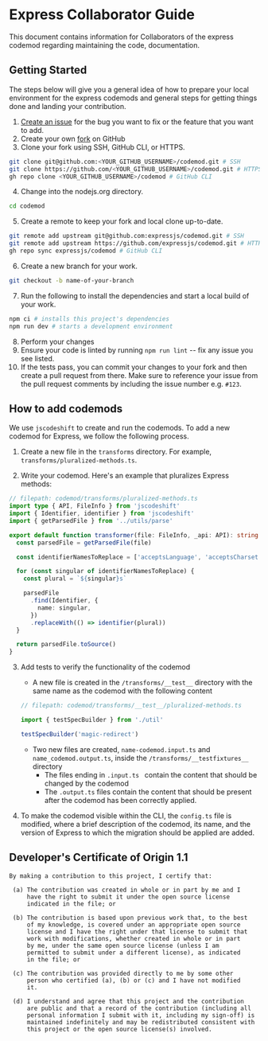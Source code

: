 # Express Collaborator Guide

This document contains information for Collaborators of the express codemod regarding maintaining the code, documentation.

## Getting Started

The steps below will give you a general idea of how to prepare your local environment for the express codemods and general steps for getting things done and landing your contribution.

1. [Create an issue](https://github.com/expressjs/codemod/issues/new) for the
   bug you want to fix or the feature that you want to add.
2. Create your own [fork](https://github.com/expressjs/codemod) on GitHub
3. Clone your fork using SSH, GitHub CLI, or HTTPS.
```sh
git clone git@github.com:<YOUR_GITHUB_USERNAME>/codemod.git # SSH
git clone https://github.com/<YOUR_GITHUB_USERNAME>/codemod.git # HTTPS
gh repo clone <YOUR_GITHUB_USERNAME>/codemod # GitHub CLI
```
4. Change into the nodejs.org directory.
```sh
cd codemod
```
5. Create a remote to keep your fork and local clone up-to-date.
```sh
git remote add upstream git@github.com:expressjs/codemod.git # SSH
git remote add upstream https://github.com/expressjs/codemod.git # HTTPS
gh repo sync expressjs/codemod # GitHub CLI
```
6. Create a new branch for your work.
```sh
git checkout -b name-of-your-branch
```
7. Run the following to install the dependencies and start a local build of your work.
```sh
npm ci # installs this project's dependencies
npm run dev # starts a development environment
```
8. Perform your changes
8. Ensure your code is linted by running `npm run lint` -- fix any issue you
   see listed.
9. If the tests pass, you can commit your changes to your fork and then create
   a pull request from there. Make sure to reference your issue from the pull
   request comments by including the issue number e.g. `#123`.

## How to add codemods

We use `jscodeshift` to create and run the codemods. To add a new codemod for Express, we follow the following process.

1. Create a new file in the `transforms` directory. For example, `transforms/pluralized-methods.ts`.

2. Write your codemod. Here's an example that pluralizes Express methods:

```typescript
// filepath: codemod/transforms/pluralized-methods.ts
import type { API, FileInfo } from 'jscodeshift'
import { Identifier, identifier } from 'jscodeshift'
import { getParsedFile } from '../utils/parse'

export default function transformer(file: FileInfo, _api: API): string {
  const parsedFile = getParsedFile(file)

  const identifierNamesToReplace = ['acceptsLanguage', 'acceptsCharset', 'acceptsEncoding']

  for (const singular of identifierNamesToReplace) {
    const plural = `${singular}s`

    parsedFile
      .find(Identifier, {
        name: singular,
      })
      .replaceWith(() => identifier(plural))
  }

  return parsedFile.toSource()
}
```

3. Add tests to verify the functionality of the codemod
    - A new file is created in the `/transforms/__test__` directory with the same name as the codemod with the following content
    ```ts
    // filepath: codemod/transforms/__test__/pluralized-methods.ts

    import { testSpecBuilder } from './util'

    testSpecBuilder('magic-redirect')
    ```
    - Two new files are created, `name-codemod.input.ts` and `name_codemod.output.ts`, inside the `/transforms/__testfixtures__` directory
        - The files ending in `.input.ts ` contain the content that should be changed by the codemod
        - The `.output.ts` files contain the content that should be present after the codemod has been correctly applied.

4. To make the codemod visible within the CLI, the `config.ts` file is modified, where a brief description of the codemod, its name, and the version of Express to which the migration should be applied are added.

## Developer's Certificate of Origin 1.1

```text
By making a contribution to this project, I certify that:

 (a) The contribution was created in whole or in part by me and I
     have the right to submit it under the open source license
     indicated in the file; or

 (b) The contribution is based upon previous work that, to the best
     of my knowledge, is covered under an appropriate open source
     license and I have the right under that license to submit that
     work with modifications, whether created in whole or in part
     by me, under the same open source license (unless I am
     permitted to submit under a different license), as indicated
     in the file; or

 (c) The contribution was provided directly to me by some other
     person who certified (a), (b) or (c) and I have not modified
     it.

 (d) I understand and agree that this project and the contribution
     are public and that a record of the contribution (including all
     personal information I submit with it, including my sign-off) is
     maintained indefinitely and may be redistributed consistent with
     this project or the open source license(s) involved.
```